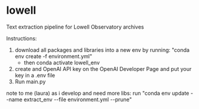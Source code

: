 # lowell
Text extraction pipeline for Lowell Observatory archives

Instructions:
1. download all packages and libraries into a new env by running: "conda env create -f environment.yml"
    - then conda activate lowell_env
2. create and OpenAI API key on the OpenAI Developer Page and put your key in a .env file 
3. Run main.py


note to me (laura) as i develop and need more libs: run "conda env update --name extract_env --file environment.yml --prune"

